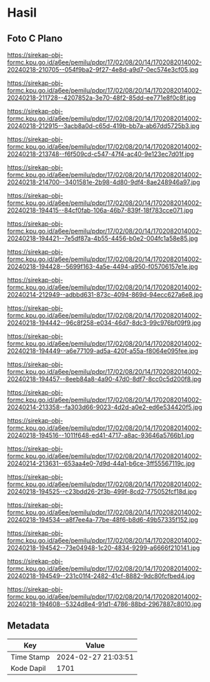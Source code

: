 # Hasil

## Foto C Plano

https://sirekap-obj-formc.kpu.go.id/a6ee/pemilu/pdpr/17/02/08/20/14/1702082014002-20240218-210705--054f9ba2-9f27-4e8d-a9d7-0ec574e3cf05.jpg

https://sirekap-obj-formc.kpu.go.id/a6ee/pemilu/pdpr/17/02/08/20/14/1702082014002-20240218-211728--4207852a-3e70-48f2-85dd-ee771e8f0c8f.jpg

https://sirekap-obj-formc.kpu.go.id/a6ee/pemilu/pdpr/17/02/08/20/14/1702082014002-20240218-212915--3acb8a0d-c65d-419b-bb7a-ab67dd5725b3.jpg

https://sirekap-obj-formc.kpu.go.id/a6ee/pemilu/pdpr/17/02/08/20/14/1702082014002-20240218-213748--f6f509cd-c547-47f4-ac40-9e123ec7d01f.jpg

https://sirekap-obj-formc.kpu.go.id/a6ee/pemilu/pdpr/17/02/08/20/14/1702082014002-20240218-214700--3401581e-2b98-4d80-9df4-8ae248946a97.jpg

https://sirekap-obj-formc.kpu.go.id/a6ee/pemilu/pdpr/17/02/08/20/14/1702082014002-20240218-194415--84cf0fab-106a-46b7-839f-18f783cce071.jpg

https://sirekap-obj-formc.kpu.go.id/a6ee/pemilu/pdpr/17/02/08/20/14/1702082014002-20240218-194421--7e5df87a-4b55-4456-b0e2-004fc1a58e85.jpg

https://sirekap-obj-formc.kpu.go.id/a6ee/pemilu/pdpr/17/02/08/20/14/1702082014002-20240218-194428--5699f163-4a5e-4494-a950-f05706157e1e.jpg

https://sirekap-obj-formc.kpu.go.id/a6ee/pemilu/pdpr/17/02/08/20/14/1702082014002-20240214-212949--adbbd631-873c-4094-869d-94ecc627a6e8.jpg

https://sirekap-obj-formc.kpu.go.id/a6ee/pemilu/pdpr/17/02/08/20/14/1702082014002-20240218-194442--96c8f258-e034-46d7-8dc3-99c976bf09f9.jpg

https://sirekap-obj-formc.kpu.go.id/a6ee/pemilu/pdpr/17/02/08/20/14/1702082014002-20240218-194449--a6e77109-ad5a-420f-a55a-f8064e095fee.jpg

https://sirekap-obj-formc.kpu.go.id/a6ee/pemilu/pdpr/17/02/08/20/14/1702082014002-20240218-194457--8eeb84a8-4a90-47d0-8df7-8cc0c5d200f8.jpg

https://sirekap-obj-formc.kpu.go.id/a6ee/pemilu/pdpr/17/02/08/20/14/1702082014002-20240214-213358--fa303d66-9023-4d2d-a0e2-ed6e534420f5.jpg

https://sirekap-obj-formc.kpu.go.id/a6ee/pemilu/pdpr/17/02/08/20/14/1702082014002-20240218-194516--1011f648-ed41-4717-a8ac-93646a5766b1.jpg

https://sirekap-obj-formc.kpu.go.id/a6ee/pemilu/pdpr/17/02/08/20/14/1702082014002-20240214-213631--653aa4e0-7d9d-44a1-b6ce-3ff55567119c.jpg

https://sirekap-obj-formc.kpu.go.id/a6ee/pemilu/pdpr/17/02/08/20/14/1702082014002-20240218-194525--c23bdd26-2f3b-499f-8cd2-775052fcf18d.jpg

https://sirekap-obj-formc.kpu.go.id/a6ee/pemilu/pdpr/17/02/08/20/14/1702082014002-20240218-194534--a8f7ee4a-77be-48f6-b8d6-49b57335f152.jpg

https://sirekap-obj-formc.kpu.go.id/a6ee/pemilu/pdpr/17/02/08/20/14/1702082014002-20240218-194542--73e04948-1c20-4834-9299-a6666f210141.jpg

https://sirekap-obj-formc.kpu.go.id/a6ee/pemilu/pdpr/17/02/08/20/14/1702082014002-20240218-194549--231c01f4-2482-41cf-8882-9dc80fcfbed4.jpg

https://sirekap-obj-formc.kpu.go.id/a6ee/pemilu/pdpr/17/02/08/20/14/1702082014002-20240218-194608--5324d8e4-91d1-4786-88bd-2967887c8010.jpg


## Metadata

| Key        | Value               |
| ---------- | ------------------- |
| Time Stamp | 2024-02-27 21:03:51 |
| Kode Dapil | 1701                |



